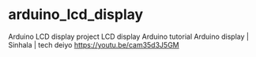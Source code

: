 # arduino_lcd_display
Arduino LCD display project LCD display Arduino tutorial  Arduino display | Sinhala | tech deiyo https://youtu.be/cam35d3J5GM
